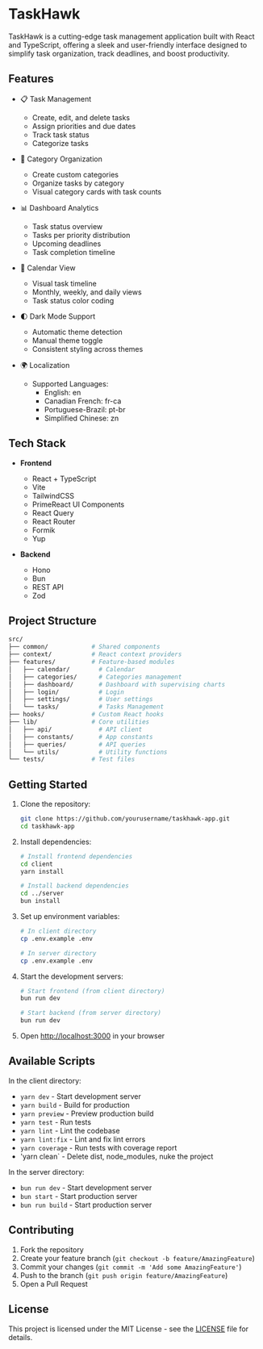 # TaskHawk

TaskHawk is a cutting-edge task management application built with React and TypeScript, offering a sleek and user-friendly interface designed to simplify task organization, track deadlines, and boost productivity.

## Features

- 📋 Task Management

  - Create, edit, and delete tasks
  - Assign priorities and due dates
  - Track task status
  - Categorize tasks

- 📁 Category Organization

  - Create custom categories
  - Organize tasks by category
  - Visual category cards with task counts

- 📊 Dashboard Analytics

  - Task status overview
  - Tasks per priority distribution
  - Upcoming deadlines
  - Task completion timeline

- 📅 Calendar View

  - Visual task timeline
  - Monthly, weekly, and daily views
  - Task status color coding

- 🌓 Dark Mode Support
  
  - Automatic theme detection
  - Manual theme toggle
  - Consistent styling across themes
    
- 🌍 Localization
  
  - Supported Languages:
    - English: en
    - Canadian French: fr-ca
    - Portuguese-Brazil: pt-br
    - Simplified Chinese: zn

## Tech Stack

- **Frontend**

  - React + TypeScript
  - Vite
  - TailwindCSS
  - PrimeReact UI Components
  - React Query
  - React Router
  - Formik
  - Yup

- **Backend**
  - Hono
  - Bun
  - REST API
  - Zod

## Project Structure

```bash
src/
├── common/            # Shared components
├── context/           # React context providers
├── features/          # Feature-based modules
│   ├── calendar/        # Calendar
│   ├── categories/      # Categories management
│   ├── dashboard/       # Dashboard with supervising charts
│   ├── login/           # Login
│   ├── settings/        # User settings
│   └── tasks/           # Tasks Management
├── hooks/             # Custom React hooks
├── lib/               # Core utilities
│   ├── api/             # API client
│   ├── constants/       # App constants
│   ├── queries/         # API queries
│   └── utils/           # Utility functions
└── tests/             # Test files
```

## Getting Started

1. Clone the repository:

   ```bash
   git clone https://github.com/yourusername/taskhawk-app.git
   cd taskhawk-app
   ```

2. Install dependencies:

   ```bash
   # Install frontend dependencies
   cd client
   yarn install

   # Install backend dependencies
   cd ../server
   bun install
   ```

3. Set up environment variables:

   ```bash
   # In client directory
   cp .env.example .env

   # In server directory
   cp .env.example .env
   ```

4. Start the development servers:

   ```bash
   # Start frontend (from client directory)
   bun run dev

   # Start backend (from server directory)
   bun run dev
   ```

5. Open <http://localhost:3000> in your browser

## Available Scripts

In the client directory:

- `yarn dev` - Start development server
- `yarn build` - Build for production
- `yarn preview` - Preview production build
- `yarn test` - Run tests
- `yarn lint` - Lint the codebase
- `yarn lint:fix` - Lint and fix lint errors
- `yarn coverage` - Run tests with coverage report
- 'yarn clean` - Delete dist, node_modules, nuke the project

In the server directory:

- `bun run dev` - Start development server
- `bun start` - Start production server
- `bun run build` - Start production server

## Contributing

1. Fork the repository
2. Create your feature branch (`git checkout -b feature/AmazingFeature`)
3. Commit your changes (`git commit -m 'Add some AmazingFeature'`)
4. Push to the branch (`git push origin feature/AmazingFeature`)
5. Open a Pull Request

## License

This project is licensed under the MIT License - see the [LICENSE](LICENSE) file for details.
